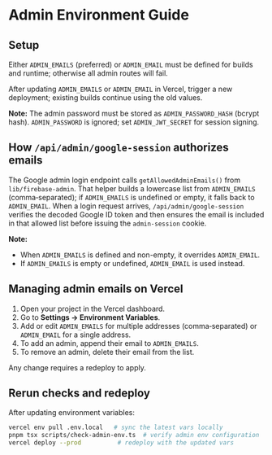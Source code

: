 # Admin Environment Guide

## Setup

Either `ADMIN_EMAILS` (preferred) or `ADMIN_EMAIL` must be defined for builds and runtime; otherwise all admin routes will fail.

After updating `ADMIN_EMAILS` or `ADMIN_EMAIL` in Vercel, trigger a new deployment; existing builds continue using the old values.

**Note:** The admin password must be stored as `ADMIN_PASSWORD_HASH` (bcrypt hash). `ADMIN_PASSWORD` is ignored; set `ADMIN_JWT_SECRET` for session signing.

## How `/api/admin/google-session` authorizes emails

The Google admin login endpoint calls `getAllowedAdminEmails()` from `lib/firebase-admin`. That helper builds a lowercase list from `ADMIN_EMAILS` (comma‑separated); if `ADMIN_EMAILS` is undefined or empty, it falls back to `ADMIN_EMAIL`. When a login request arrives, `/api/admin/google-session` verifies the decoded Google ID token and then ensures the email is included in that allowed list before issuing the `admin-session` cookie.

**Note:**

* When `ADMIN_EMAILS` is defined and non-empty, it overrides `ADMIN_EMAIL`.
* If `ADMIN_EMAILS` is empty or undefined, `ADMIN_EMAIL` is used instead.

## Managing admin emails on Vercel

1. Open your project in the Vercel dashboard.
2. Go to **Settings → Environment Variables**.
3. Add or edit `ADMIN_EMAILS` for multiple addresses (comma‑separated) or `ADMIN_EMAIL` for a single address.
4. To add an admin, append their email to `ADMIN_EMAILS`.
5. To remove an admin, delete their email from the list.

Any change requires a redeploy to apply.

## Rerun checks and redeploy

After updating environment variables:

```bash
vercel env pull .env.local   # sync the latest vars locally
pnpm tsx scripts/check-admin-env.ts  # verify admin env configuration
vercel deploy --prod          # redeploy with the updated vars
```